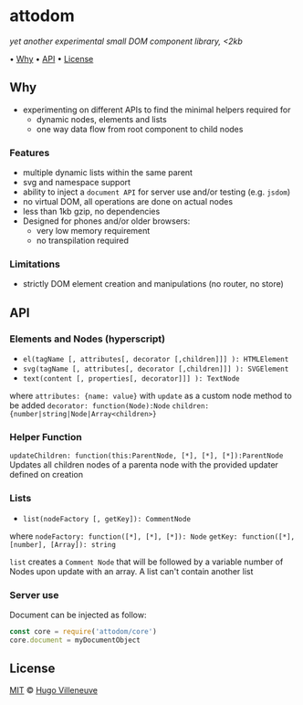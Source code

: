 # attodom

*yet another experimental small DOM component library, <2kb*

• [Why](#why) • [API](#api) • [License](#license)


## Why

* experimenting on different APIs to find the minimal helpers required for
  * dynamic nodes, elements and lists
  * one way data flow from root component to child nodes


### Features

* multiple dynamic lists within the same parent
* svg and namespace support
* ability to inject a `document API` for server use and/or testing (e.g. `jsdom`)
* no virtual DOM, all operations are done on actual nodes
* less than 1kb gzip, no dependencies
* Designed for phones and/or older browsers:
  * very low memory requirement
  * no transpilation required


### Limitations

* strictly DOM element creation and manipulations (no router, no store)


## API

### Elements and Nodes (hyperscript)

* `el(tagName [, attributes[, decorator [,children]]] ): HTMLElement`
* `svg(tagName [, attributes[, decorator [,children]]] ): SVGElement`
* `text(content [, properties[, decorator]]] ): TextNode`

where
`attributes: {name: value}` with `update` as a custom node method to be added
`decorator: function(Node):Node`
`children: {number|string|Node|Array<children>}`


### Helper Function

`updateChildren: function(this:ParentNode, [*], [*], [*]):ParentNode`
Updates all children nodes of a parenta node with the provided updater defined on creation


### Lists

* `list(nodeFactory [, getKey]): CommentNode`

where
`nodeFactory: function([*], [*], [*]): Node`
`getKey: function([*], [number], [Array]): string`

`list` creates a `Comment Node` that will be followed by a variable number of Nodes upon update with an array.
A list can't contain another list

### Server use

Document can be injected as follow:

```javascript
const core = require('attodom/core')
core.document = myDocumentObject
```

## License

[MIT](http://www.opensource.org/licenses/MIT) © [Hugo Villeneuve](https://github.com/hville)
